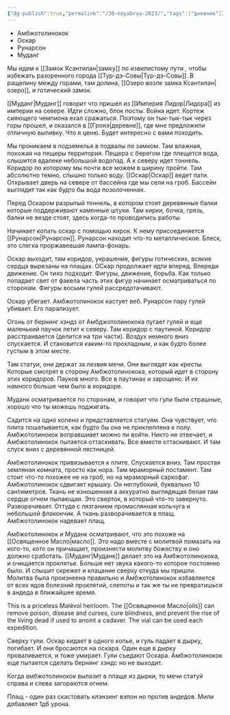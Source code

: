 ```yaml
---
{"dg-publish":true,"permalink":"/30-noyabrya-2023/","tags":["дневник"]}
---
```


- Амбжотолинокок
- Оскар
- Рунарсон
- Муданг


Мы идем к [[Замок Ксантилан\|замку]] по извилистому пути , чтобы избежать разоренного города [[Тур-дэ-Совы\|Тур-дэ-Совы]]. В ращелину между горами, там долина, [[Озеро возле замка Ксантилан\|озеро]], и готический замок.

[[Муданг\|Муданг]] говорит что пришел из [[Империя Лидор\|Лидора]] из империи на севере. Идти сложно, блок посты. Война идет. Кортеж сияющего чемпиона ехал сражаться. Поэтому он тык-тык-тык через горы прошел, и оказался в [[Гронэ\|деревне]], где мне предложили отличную выпивку. Что я ценю. Будет интересно с вами походить.

Мы проникаем в подземелья в подвалы по замком. Там влажная, похожая на пещеры территория. Пещера с берегом где плещется вода, слышится вдалеке небольшой водопад. А к северу идет тоннель. Коридор по которому мы почти все можем в ширину пройти. Там абсолютно темно, слышно только воду. [[Оскар\|Оскар]] ведет пати. Открывает дверь на севере от бассейна где мы сели на гроб. Бассейн выглядит так как будто бы вода позолоченная.

Перед Оскаром разрытый тоннель, в котором стоят деревянные балки которые поддерживают каменные штуки. Там кирки, бочка, грязь, балки не везде стоят, здесь когда-то проводились работы.

Начинает копать оскар с помощью кирок. К нему присоединяется [[Рунарсон\|Рунарсон]]. Рунарсон находит что-то металлическое. Блеск, это слегка проржавевшая лампа-фонарь.

Оскар выходит, там коридор, украшения, фигуры готических, всякие сердца вырезаны на плащах. ОСкар продолжает идти вперед. Впереди движение. Он тихо подходит. Фигуры, движение, борьба. Как только попадает свет от факела часть этих фигур начинает осматриваться по сторонам. Фигуры восьми гулей рассредотачивают.

Оскар убегает. Амбжотолинокок кастует веб. Рунарсон пару гулей убивает. Его парализует.

Огонь от бернинг хэндз от Амбджотолинокока пугает гулей и еще маленький паучок летит к северу. Там коридор с паутиной. Коридор расстраивается (делится на три части). Воздух немного вниз спускается. И становится каким-то прохладным, и как будто более густым в этом месте.

Там статуи, они держат за лезвия мечи. Они выглядят как кресты. Которые смотрят в сторону Амбжотолинокока, который идет в сторону этих коридоров. Пауков много. Все в паутинах и зарощено. И их намного больше чем было в коридоре.

Муданк осматривается по сторонам, и говорит что гули были страшные, хорошо что ты можешь поджигать.

Садится на одно колено и представляется статуям. Она чувствует, что плита пошатывается, как будто бы она не приклеплена к полу. Амбжотолинокок воправшиает можно ли войти. Никто не отвечает, и Амбжотолинокок пытается оттаскивать. Все вместе оттаскивают. И там спуск вниз с деревянной лестницей.

Амбжотолинокок привязывается к плите. Спускается вниз. Там простая земляная комната, просто как нора. Там мраморный постамент. Там стоит что-то похожее не на гроб, но на мраморный саркофаг. Амбжотолинокок сдвигает крышку. Он неглубокий, буквально 10 сантиметров. Ткань не изношенная а аккуратно выглядящая белая там сердце огнем пылающая. Это сверток, в который что-то завернуто. Разворачивает. Оттуда с лязганием промаслянная кольчуга и небольшой флакончик. А ткань разворачивается в плащ. Амбжотолинокок надевает плащ.

Амбжотолинокок и Муданк осматривают, что это похоже на [[Освященное Масло\|масло]]. Это надо вместе с молитвой помазать на кого-то, кото он причащает, произнести молитву божеству и оно должно сработать. [[Муданг\|Муданк]] делает это на Амбжотолинокока, и очищается проклятье. Больше нет звука какого-то которое постоянно было. И слышит скрежет и клацание сверху откуда мы пришли. Молитва была произнеена правильно и Амбжотолинокок избавляется от всех ядов болезний проклятий, слепоты и так же ты не превратишься в андеда в ближайшее время.

This is a priceless Malévol heirloom. The [[Освященное Масло\|oils]] can remove poison, disease and curses, cure blindness, and prevent the rise of the living dead if used to anoint a cadaver. The vial can be used each expedition.

Сверху гули. Оскар кидает в одного копье, и гуль падает в дырку, погибает. И они бросаются на оскара. Один еще в дырку проваливается, и тоже умирает. Гули съедают Оскара. Амбжотолинокок еще пытается сделать бернинг хэндс но не выходит.

Когда амбжотолинокок вылазит в плаще из дырки, то мечи статуй справа и слева загораются огнем.

Плащ - один раз скастовать клэнзинг вэпон но против андедов. Мили добавляет 1д6 урона.